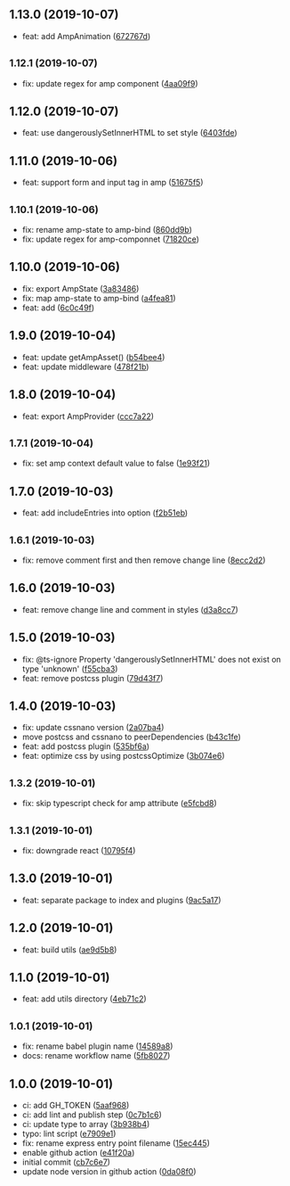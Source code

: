 ## 1.13.0 (2019-10-07)

* feat: add AmpAnimation ([672767d](https://github.com/danhuang1202/react2amp/commit/672767d))

## <small>1.12.1 (2019-10-07)</small>

* fix: update regex for amp component ([4aa09f9](https://github.com/danhuang1202/react2amp/commit/4aa09f9))

## 1.12.0 (2019-10-07)

* feat: use dangerouslySetInnerHTML to set style ([6403fde](https://github.com/danhuang1202/react2amp/commit/6403fde))

## 1.11.0 (2019-10-06)

* feat: support form and input tag in amp ([51675f5](https://github.com/danhuang1202/react2amp/commit/51675f5))

## <small>1.10.1 (2019-10-06)</small>

* fix: rename amp-state to amp-bind ([860dd9b](https://github.com/danhuang1202/react2amp/commit/860dd9b))
* fix: update regex for amp-componnet ([71820ce](https://github.com/danhuang1202/react2amp/commit/71820ce))

## 1.10.0 (2019-10-06)

* fix: export AmpState ([3a83486](https://github.com/danhuang1202/react2amp/commit/3a83486))
* fix: map amp-state to amp-bind ([a4fea81](https://github.com/danhuang1202/react2amp/commit/a4fea81))
* feat: add <AmpState /> ([6c0c49f](https://github.com/danhuang1202/react2amp/commit/6c0c49f))

## 1.9.0 (2019-10-04)

* feat: update getAmpAsset() ([b54bee4](https://github.com/danhuang1202/react2amp/commit/b54bee4))
* feat: update middleware ([478f21b](https://github.com/danhuang1202/react2amp/commit/478f21b))

## 1.8.0 (2019-10-04)

* feat: export AmpProvider ([ccc7a22](https://github.com/danhuang1202/react2amp/commit/ccc7a22))

## <small>1.7.1 (2019-10-04)</small>

* fix: set amp context default value to false ([1e93f21](https://github.com/danhuang1202/react2amp/commit/1e93f21))

## 1.7.0 (2019-10-03)

* feat: add includeEntries into option ([f2b51eb](https://github.com/danhuang1202/react2amp/commit/f2b51eb))

## <small>1.6.1 (2019-10-03)</small>

* fix: remove comment first and then remove change line ([8ecc2d2](https://github.com/danhuang1202/react2amp/commit/8ecc2d2))

## 1.6.0 (2019-10-03)

* feat: remove change line and comment in styles ([d3a8cc7](https://github.com/danhuang1202/react2amp/commit/d3a8cc7))

## 1.5.0 (2019-10-03)

* fix: @ts-ignore Property 'dangerouslySetInnerHTML' does not exist on type 'unknown' ([f55cba3](https://github.com/danhuang1202/react2amp/commit/f55cba3))
* feat: remove postcss plugin ([79d43f7](https://github.com/danhuang1202/react2amp/commit/79d43f7))

## 1.4.0 (2019-10-03)

* fix: update cssnano version ([2a07ba4](https://github.com/danhuang1202/react2amp/commit/2a07ba4))
* move postcss and cssnano to peerDependencies ([b43c1fe](https://github.com/danhuang1202/react2amp/commit/b43c1fe))
* feat: add postcss plugin ([535bf6a](https://github.com/danhuang1202/react2amp/commit/535bf6a))
* feat: optimize css by using postcssOptimize ([3b074e6](https://github.com/danhuang1202/react2amp/commit/3b074e6))

## <small>1.3.2 (2019-10-01)</small>

* fix: skip typescript check for amp attribute ([e5fcbd8](https://github.com/danhuang1202/react2amp/commit/e5fcbd8))

## <small>1.3.1 (2019-10-01)</small>

* fix: downgrade react ([10795f4](https://github.com/danhuang1202/react2amp/commit/10795f4))

## 1.3.0 (2019-10-01)

* feat: separate package to index and plugins ([9ac5a17](https://github.com/danhuang1202/react2amp/commit/9ac5a17))

## 1.2.0 (2019-10-01)

* feat: build utils ([ae9d5b8](https://github.com/danhuang1202/react2amp/commit/ae9d5b8))

## 1.1.0 (2019-10-01)

* feat: add utils directory ([4eb71c2](https://github.com/danhuang1202/react2amp/commit/4eb71c2))

## <small>1.0.1 (2019-10-01)</small>

* fix: rename babel plugin name ([14589a8](https://github.com/danhuang1202/react2amp/commit/14589a8))
* docs: rename workflow name ([5fb8027](https://github.com/danhuang1202/react2amp/commit/5fb8027))

## 1.0.0 (2019-10-01)

* ci: add GH_TOKEN ([5aaf968](https://github.com/danhuang1202/react2amp/commit/5aaf968))
* ci: add lint and publish step ([0c7b1c6](https://github.com/danhuang1202/react2amp/commit/0c7b1c6))
* ci: update type to array ([3b938b4](https://github.com/danhuang1202/react2amp/commit/3b938b4))
* typo: lint script ([e7909e1](https://github.com/danhuang1202/react2amp/commit/e7909e1))
* fix: rename express entry point filename ([15ec445](https://github.com/danhuang1202/react2amp/commit/15ec445))
* enable github action ([e41f20a](https://github.com/danhuang1202/react2amp/commit/e41f20a))
* initial commit ([cb7c6e7](https://github.com/danhuang1202/react2amp/commit/cb7c6e7))
* update node version in github action ([0da08f0](https://github.com/danhuang1202/react2amp/commit/0da08f0))
